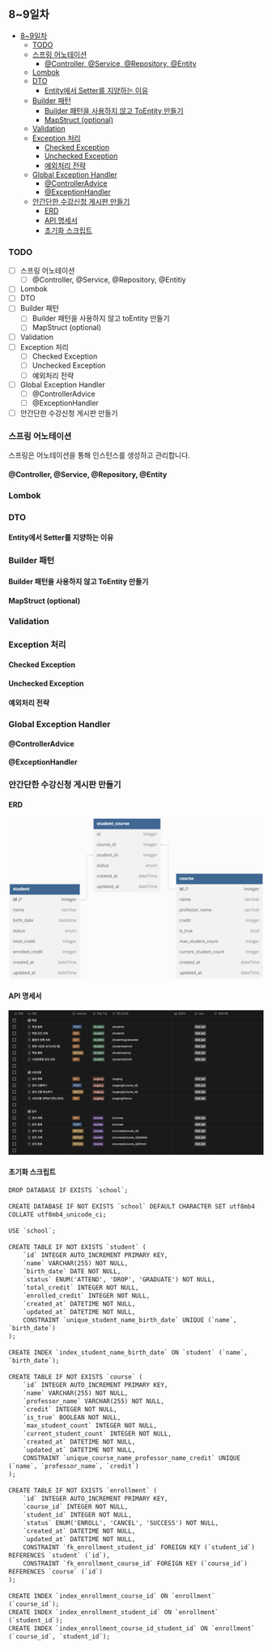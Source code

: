 ## 8~9일차

- [8~9일차](#89일차)
  - [TODO](#todo)
  - [스프링 어노테이션](#스프링-어노테이션)
    - [@Controller, @Service, @Repository, @Entity](#controller-service-repository-entity)
  - [Lombok](#lombok)
  - [DTO](#dto)
    - [Entity에서 Setter를 지양하는 이유](#entity에서-setter를-지양하는-이유)
  - [Builder 패턴](#builder-패턴)
    - [Builder 패턴을 사용하지 않고 ToEntity 만들기](#builder-패턴을-사용하지-않고-toentity-만들기)
    - [MapStruct (optional)](#mapstruct-optional)
  - [Validation](#validation)
  - [Exception 처리](#exception-처리)
    - [Checked Exception](#checked-exception)
    - [Unchecked Exception](#unchecked-exception)
    - [예외처리 전략](#예외처리-전략)
  - [Global Exception Handler](#global-exception-handler)
    - [@ControllerAdvice](#controlleradvice)
    - [@ExceptionHandler](#exceptionhandler)
  - [안간단한 수강신청 게시판 만들기](#안간단한-수강신청-게시판-만들기)
    - [ERD](#erd)
    - [API 명세서](#api-명세서)
    - [초기화 스크립트](#초기화-스크립트)

### TODO

- [ ] 스프링 어노테이션
  - [ ] @Controller, @Service, @Repository, @Entitiy
- [ ] Lombok
- [ ] DTO
- [ ] Builder 패턴
  - [ ] Builder 패턴을 사용하지 않고 toEntity 만들기
  - [ ] MapStruct (optional)
- [ ] Validation
- [ ] Exception 처리
  - [ ] Checked Exception
  - [ ] Unchecked Exception
  - [ ] 예외처리 전략
- [ ] Global Exception Handler
  - [ ] @ControllerAdvice
  - [ ] @ExceptionHandler
- [ ] 안간단한 수강신청 게시판 만들기

### 스프링 어노테이션

스프링은 어노테이션을 통해 인스턴스를 생성하고 관리합니다.

#### @Controller, @Service, @Repository, @Entity

### Lombok

### DTO

#### Entity에서 Setter를 지양하는 이유

### Builder 패턴

#### Builder 패턴을 사용하지 않고 ToEntity 만들기

#### MapStruct (optional)

### Validation

### Exception 처리

#### Checked Exception

#### Unchecked Exception

#### 예외처리 전략

### Global Exception Handler

#### @ControllerAdvice

#### @ExceptionHandler

### 안간단한 수강신청 게시판 만들기

#### ERD

![3일차_ERD.png](images%2F3%EC%9D%BC%EC%B0%A8_ERD.png)  

#### API 명세서

![5일차_API.png](images%2F5%EC%9D%BC%EC%B0%A8_API.png)

#### 초기화 스크립트

```mysql
DROP DATABASE IF EXISTS `school`;

CREATE DATABASE IF NOT EXISTS `school` DEFAULT CHARACTER SET utf8mb4 COLLATE utf8mb4_unicode_ci;

USE `school`;

CREATE TABLE IF NOT EXISTS `student` (
    `id` INTEGER AUTO_INCREMENT PRIMARY KEY,
    `name` VARCHAR(255) NOT NULL,
    `birth_date` DATE NOT NULL,
    `status` ENUM('ATTEND', 'DROP', 'GRADUATE') NOT NULL,
    `total_credit` INTEGER NOT NULL,
    `enrolled_credit` INTEGER NOT NULL,
    `created_at` DATETIME NOT NULL,
    `updated_at` DATETIME NOT NULL,
    CONSTRAINT `unique_student_name_birth_date` UNIQUE (`name`, `birth_date`)
);

CREATE INDEX `index_student_name_birth_date` ON `student` (`name`, `birth_date`);

CREATE TABLE IF NOT EXISTS `course` (
    `id` INTEGER AUTO_INCREMENT PRIMARY KEY,
    `name` VARCHAR(255) NOT NULL,
    `professor_name` VARCHAR(255) NOT NULL,
    `credit` INTEGER NOT NULL,
    `is_true` BOOLEAN NOT NULL,
    `max_student_count` INTEGER NOT NULL,
    `current_student_count` INTEGER NOT NULL,
    `created_at` DATETIME NOT NULL,
    `updated_at` DATETIME NOT NULL,
    CONSTRAINT `unique_course_name_professor_name_credit` UNIQUE (`name`, `professor_name`, `credit`)
);

CREATE TABLE IF NOT EXISTS `enrollment` (
    `id` INTEGER AUTO_INCREMENT PRIMARY KEY,
    `course_id` INTEGER NOT NULL,
    `student_id` INTEGER NOT NULL,
    `status` ENUM('ENROLL', 'CANCEL', 'SUCCESS') NOT NULL,
    `created_at` DATETIME NOT NULL,
    `updated_at` DATETIME NOT NULL,
    CONSTRAINT `fk_enrollment_student_id` FOREIGN KEY (`student_id`) REFERENCES `student` (`id`),
    CONSTRAINT `fk_enrollment_course_id` FOREIGN KEY (`course_id`) REFERENCES `course` (`id`)
);

CREATE INDEX `index_enrollment_course_id` ON `enrollment` (`course_id`);
CREATE INDEX `index_enrollment_student_id` ON `enrollment` (`student_id`);
CREATE INDEX `index_enrollment_course_id_student_id` ON `enrollment` (`course_id`, `student_id`);
```
